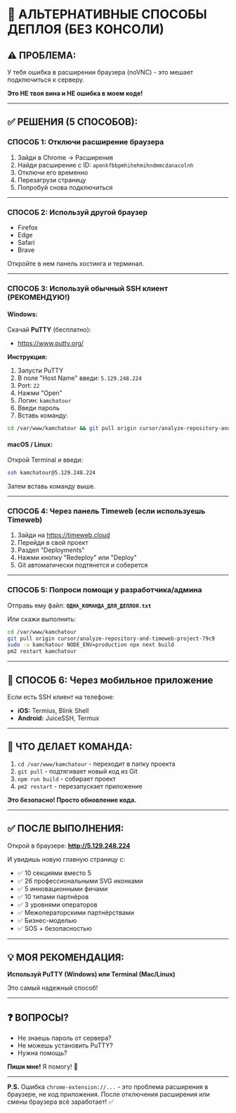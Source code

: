 # 🚀 АЛЬТЕРНАТИВНЫЕ СПОСОБЫ ДЕПЛОЯ (БЕЗ КОНСОЛИ)

## ⚠️ ПРОБЛЕМА:
У тебя ошибка в расширении браузера (noVNC) - это мешает подключиться к серверу.

**Это НЕ твоя вина и НЕ ошибка в моем коде!**

---

## ✅ РЕШЕНИЯ (5 СПОСОБОВ):

### **СПОСОБ 1: Отключи расширение браузера**

1. Зайди в Chrome → Расширения
2. Найди расширение с ID: `apenkfbbpmhihehmihndmmcdanacolnh`
3. Отключи его временно
4. Перезагрузи страницу
5. Попробуй снова подключиться

---

### **СПОСОБ 2: Используй другой браузер**

- Firefox
- Edge
- Safari
- Brave

Откройте в нем панель хостинга и терминал.

---

### **СПОСОБ 3: Используй обычный SSH клиент (РЕКОМЕНДУЮ!)**

#### **Windows:**
Скачай **PuTTY** (бесплатно):
- https://www.putty.org/

**Инструкция:**
1. Запусти PuTTY
2. В поле "Host Name" введи: `5.129.248.224`
3. Port: `22`
4. Нажми "Open"
5. Логин: `kamchatour`
6. Введи пароль
7. Вставь команду:
```bash
cd /var/www/kamchatour && git pull origin cursor/analyze-repository-and-timeweb-project-79c9 && sudo -u kamchatour NODE_ENV=production npx next build && pm2 restart kamchatour
```

#### **macOS / Linux:**
Открой Terminal и введи:
```bash
ssh kamchatour@5.129.248.224
```
Затем вставь команду выше.

---

### **СПОСОБ 4: Через панель Timeweb (если используешь Timeweb)**

1. Зайди на https://timeweb.cloud
2. Перейди в свой проект
3. Раздел "Deployments"
4. Нажми кнопку "Redeploy" или "Deploy"
5. Git автоматически подтянется и соберется

---

### **СПОСОБ 5: Попроси помощи у разработчика/админа**

Отправь ему файл: **`ОДНА_КОМАНДА_ДЛЯ_ДЕПЛОЯ.txt`**

Или скажи выполнить:
```bash
cd /var/www/kamchatour
git pull origin cursor/analyze-repository-and-timeweb-project-79c9
sudo -u kamchatour NODE_ENV=production npx next build
pm2 restart kamchatour
```

---

## 📱 СПОСОБ 6: Через мобильное приложение

Если есть SSH клиент на телефоне:
- **iOS:** Termius, Blink Shell
- **Android:** JuiceSSH, Termux

---

## 🎯 ЧТО ДЕЛАЕТ КОМАНДА:

1. `cd /var/www/kamchatour` - переходит в папку проекта
2. `git pull` - подтягивает новый код из Git
3. `npm run build` - собирает проект
4. `pm2 restart` - перезапускает приложение

**Это безопасно! Просто обновление кода.**

---

## ✅ ПОСЛЕ ВЫПОЛНЕНИЯ:

Открой в браузере: **http://5.129.248.224**

И увидишь новую главную страницу с:
- ✅ 10 секциями вместо 5
- ✅ 26 профессиональными SVG иконками
- ✅ 5 инновационными фичами
- ✅ 10 типами партнёров
- ✅ 3 уровнями операторов
- ✅ Межоператорскими партнёрствами
- ✅ Бизнес-моделью
- ✅ SOS + безопасностью

---

## 💡 МОЯ РЕКОМЕНДАЦИЯ:

**Используй PuTTY (Windows) или Terminal (Mac/Linux)**

Это самый надежный способ!

---

## ❓ ВОПРОСЫ?

- Не знаешь пароль от сервера?
- Не можешь установить PuTTY?
- Нужна помощь?

**Пиши мне!** Я помогу! 💬

---

**P.S.** Ошибка `chrome-extension://...` - это проблема расширения в браузере, 
не код приложения. После отключения расширения или смены браузера всё заработает! ✅
